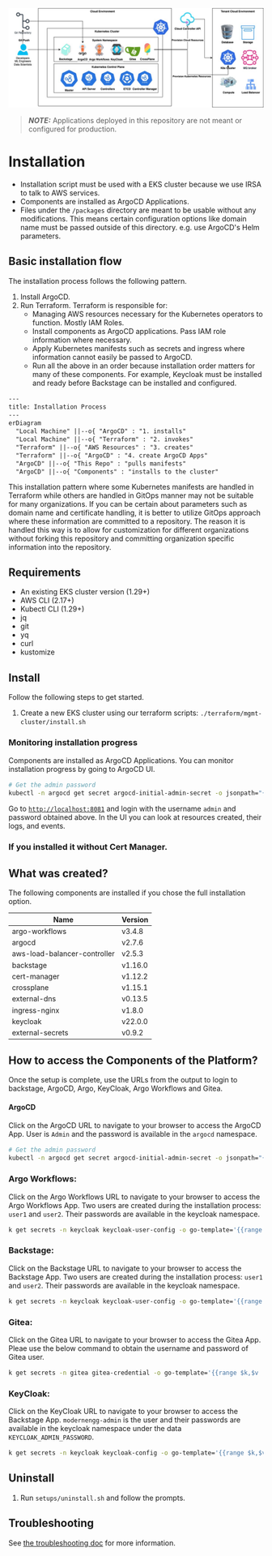 
![overview](docs/images/overview.jpg)


> **_NOTE:_**  Applications deployed in this repository are not meant or configured for production.


# Installation

- Installation script must be used with a EKS cluster because we use IRSA to talk to AWS services.
- Components are installed as ArgoCD Applications.
- Files under the `/packages` directory are meant to be usable without any modifications. This means certain configuration options like domain name must be passed outside of this directory. e.g. use ArgoCD's Helm parameters.

## Basic installation flow

The installation process follows the following pattern. 

1. Install ArgoCD.
2. Run Terraform. Terraform is responsible for:
    - Managing AWS resources necessary for the Kubernetes operators to function. Mostly IAM Roles.
    - Install components as ArgoCD applications. Pass IAM role information where necessary.
    - Apply Kubernetes manifests such as secrets and ingress where information cannot easily be passed to ArgoCD.
    - Run all the above in an order because installation order matters for many of these components. For example, Keycloak must be installed and ready before Backstage can be installed and configured.

```mermaid
---
title: Installation Process
---
erDiagram
  "Local Machine" ||--o{ "ArgoCD" : "1. installs"
  "Local Machine" ||--o{ "Terraform" : "2. invokes"
  "Terraform" ||--o{ "AWS Resources" : "3. creates"
  "Terraform" ||--o{ "ArgoCD" : "4. create ArgoCD Apps"
  "ArgoCD" ||--o{ "This Repo" : "pulls manifests"
  "ArgoCD" ||--o{ "Components" : "installs to the cluster"
```

This installation pattern where some Kubernetes manifests are handled in Terraform while others are handled in GitOps manner may not be suitable for many organizations. If you can be certain about parameters such as domain name and certificate handling, it is better to utilize GitOps approach where these information are committed to a repository. The reason it is handled this way is to allow for customization for different organizations without forking this repository and committing organization specific information into the repository.

## Requirements

- An existing EKS cluster version (1.29+)
- AWS CLI (2.17+)
- Kubectl CLI (1.29+)
- jq
- git
- yq
- curl
- kustomize


## Install

Follow the following steps to get started.

1. Create a new EKS cluster using our terraform scripts:
    ```./terraform/mgmt-cluster/install.sh```

### Monitoring installation progress

Components are installed as ArgoCD Applications. You can monitor installation progress by going to ArgoCD UI. 

```bash
# Get the admin password 
kubectl -n argocd get secret argocd-initial-admin-secret -o jsonpath="{.data.password}" | base64 -d
```

Go to [`http://localhost:8081`](http://localhost:8081) and login with the username `admin` and password obtained above. In the UI you can look at resources created, their logs, and events.

### If you installed it without Cert Manager.


## What was created?

The following components are installed if you chose the full installation option.

| Name | Version |
|---|---------|
| argo-workflows | v3.4.8  |
| argocd | v2.7.6  |
| aws-load-balancer-controller | v2.5.3  |
| backstage | v1.16.0 |
| cert-manager | v1.12.2 |
| crossplane | v1.15.1 |
| external-dns | v0.13.5 |
| ingress-nginx | v1.8.0  |
| keycloak | v22.0.0 |
| external-secrets | v0.9.2  |

## How to access the Components of the Platform?

Once the setup is complete, use the URLs from the output to login to backstage, ArgoCD, Argo, KeyCloak, Argo Workflows and Gitea.

#### ArgoCD

Click on the ArgoCD URL to navigate to your browser to access the ArgoCD App. User is `Admin` and the password is available in the `argocd` namespace.

```bash
# Get the admin password 
kubectl -n argocd get secret argocd-initial-admin-secret -o jsonpath="{.data.password}" | base64 -d
```

### Argo Workflows:

Click on the Argo Workflows URL to navigate to your browser to access the Argo Workflows App.  Two users are created during the installation process: `user1` and `user2`. Their passwords are available in the keycloak namespace.

```bash
k get secrets -n keycloak keycloak-user-config -o go-template='{{range $k,$v := .data}}{{printf "%s: " $k}}{{if not $v}}{{$v}}{{else}}{{$v | base64decode}}{{end}}{{"\n"}}{{end}}'
```

### Backstage:

Click on the Backstage URL to navigate to your browser to access the Backstage App.  Two users are created during the installation process: `user1` and `user2`. Their passwords are available in the keycloak namespace.

```bash
k get secrets -n keycloak keycloak-user-config -o go-template='{{range $k,$v := .data}}{{printf "%s: " $k}}{{if not $v}}{{$v}}{{else}}{{$v | base64decode}}{{end}}{{"\n"}}{{end}}'
```

### Gitea:

Click on the Gitea URL to navigate to your browser to access the Gitea App.  Pleae use the below command to obtain the username and password of Gitea user.

```bash
k get secrets -n gitea gitea-credential -o go-template='{{range $k,$v := .data}}{{printf "%s: " $k}}{{if not $v}}{{$v}}{{else}}{{$v | base64decode}}{{end}}{{"\n"}}{{end}}'
````

### KeyCloak:

Click on the KeyCloak URL to navigate to your browser to access the Backstage App.  `modernengg-admin` is the user and their passwords are available in the keycloak namespace under the data `KEYCLOAK_ADMIN_PASSWORD`.

```bash
k get secrets -n keycloak keycloak-config -o go-template='{{range $k,$v := .data}}{{printf "%s: " $k}}{{if not $v}}{{$v}}{{else}}{{$v | base64decode}}{{end}}{{"\n"}}{{end}}'
```

## Uninstall
1. Run `setups/uninstall.sh` and follow the prompts.

## Troubleshooting

See [the troubleshooting doc](TROUBLESHOOTING.md) for more information.




